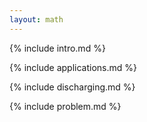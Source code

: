 ```yaml
---
layout: math
---
```


<script src="assets/index.js"></script>

{% include intro.md %}

{% include applications.md %}

{% include discharging.md %}

{% include problem.md %}
